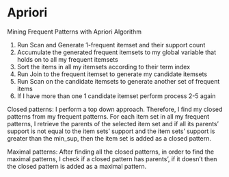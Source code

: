 Apriori
=======

Mining Frequent Patterns with Apriori Algorithm


1. Run Scan and Generate 1-frequent itemset and their support count
2. Accumulate the generated frequent itemsets to my global variable that holds on to all my frequent itemsets
3. Sort the items in all my itemsets according to their term index
4. Run Join to the frequent itemset to generate my candidate itemsets
5. Run Scan on the candidate itemsets to generate another set of frequent items
6. If I have more than one 1 candidate itemset perform process 2-5 again



Closed patterns: I perform a top down approach. Therefore, I find my closed patterns from my frequent patterns. For each item set in all my frequent patterns, I retrieve the parents of the selected item set and if all its parents’ support is not equal to the item sets’ support and the item sets’ support is greater than the min_sup, then the item set is added as a closed pattern.


Maximal patterns: After finding all the closed patterns, in order to find the maximal patterns, I check if a closed pattern has parents’, if it doesn’t then the closed pattern is added as a maximal pattern.
